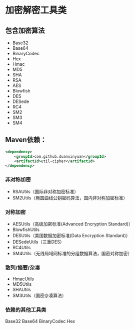 # 加密解密工具类

## 包含加密算法
* Base32
* Base64
* BinaryCodec
* Hex
* Hmac
* MD5
* SHA
* RSA
* AES
* Blowfish
* DES
* DESede
* RC4
* SM2
* SM3
* SM4

## Maven依赖：
```xml
<dependency>
    <groupId>com.github.duanxinyuan</groupId>
    <artifactId>util-cipher</artifactId>
</dependency>
```

### 非对称加密
* RSAUtils（国际非对称加密标准）
* SM2Utils（椭圆曲线公钥密码算法，国内非对称加密标准）

### 对称加密
* AESUtils（高级加密标准(Advanced Encryption Standard)）
* BlowfishUtils
* DESUtils（美国数据加密标准(Data Encryption Standard)）
* DESedeUtils（三重DES）
* RC4Utils
* SM4Utils（无线局域网标准的分组数据算法，国密对称加密）

### 散列/摘要/杂凑
* HmacUtils
* MD5Utils
* SHAUtils
* SM3Utils（国密杂凑算法）

### 依赖的其他工具类
Base32
Base64
BinaryCodec
Hex